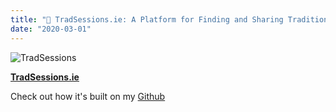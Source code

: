 ```yaml
---
title: "🎻 TradSessions.ie: A Platform for Finding and Sharing Traditional Irish Music Sessions"
date: "2020-03-01"
---
```


![TradSessions](https://s3.eu-west-1.amazonaws.com/niallquirke.com/images/tradsessions.png)

**[TradSessions.ie](https://tradsessions.ie)**

Check out how it's built on my [Github](https://github.com/niallquirke/TradSessions.ie)
